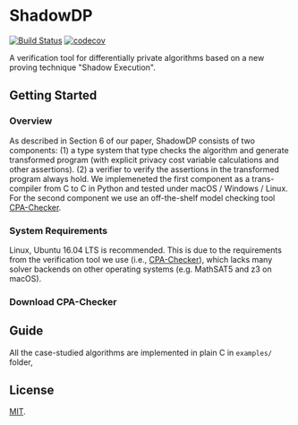 # ShadowDP

[![Build Status](https://travis-ci.com/RyanWangGit/shadowdp.svg?token=6D8zTzZr7SPui6PzhT2a&branch=master)](https://travis-ci.com/RyanWangGit/shadowdp) [![codecov](https://codecov.io/gh/RyanWangGit/shadowdp/branch/master/graph/badge.svg?token=ZrKPNQCjub)](https://codecov.io/gh/RyanWangGit/shadowdp)

A verification tool for differentially private algorithms based on a new proving technique "Shadow Execution".

## Getting Started
### Overview
As described in Section 6 of our paper, ShadowDP consists of two components: (1) a type system that type checks the algorithm and generate transformed program (with explicit privacy cost variable calculations and other assertions). (2) a verifier to verify the assertions in the transformed program always hold. We implemeneted the first component as a trans-compiler from C to C in Python and tested under macOS / Windows / Linux. For the second component we use an off-the-shelf model checking tool [CPA-Checker](https://cpachecker.sosy-lab.org/).

### System Requirements
Linux, Ubuntu 16.04 LTS is recommended. This is due to the requirements from the verification tool we use (i.e., [CPA-Checker](https://cpachecker.sosy-lab.org/)), which lacks many solver backends on other operating systems (e.g. MathSAT5 and z3 on macOS).

### Download CPA-Checker 


## Guide
All the case-studied algorithms are implemented in plain C in `examples/` folder, 


## License
[MIT](https://github.com/RyanWangGit/Lang/blob/master/LICENSE).
